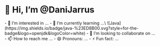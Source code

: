<h1 style="text-align-center">👋 Hi, I’m @DaniJarrus</h1>
- 👀 I’m interested in ...
- 🌱 I’m currently learning ...\
![Java](https://img.shields.io/badge/java-%23ED8B00.svg?style=for-the-badge&logo=openjdk&logoColor=white)
- 💞️ I’m looking to collaborate on ...
- 📫 How to reach me ...
- 😄 Pronouns: ...
- ⚡ Fun fact: ...

<!---
DaniJarrus/DaniJarrus is a ✨ special ✨ repository because its `README.md` (this file) appears on your GitHub profile.
You can click the Preview link to take a look at your changes.
--->
